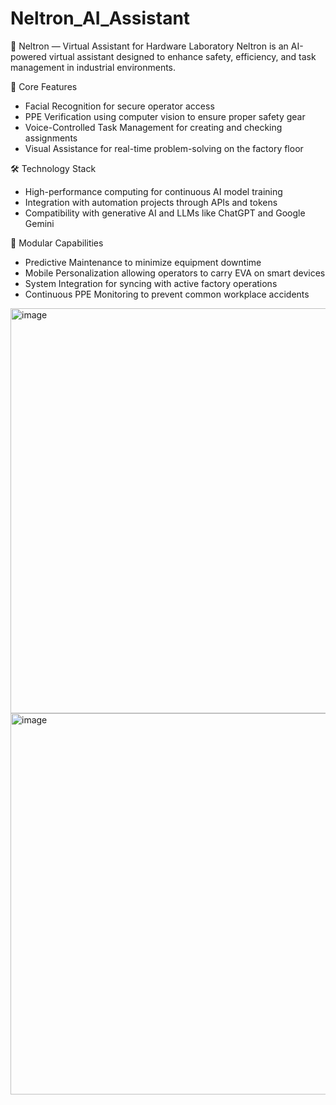 # Neltron_AI_Assistant

🧠 Neltron — Virtual Assistant for Hardware Laboratory
Neltron is an AI-powered virtual assistant designed to enhance safety, efficiency, and task management in industrial environments. 

🔧 Core Features
- Facial Recognition for secure operator access
- PPE Verification using computer vision to ensure proper safety gear
- Voice-Controlled Task Management for creating and checking assignments
- Visual Assistance for real-time problem-solving on the factory floor

🛠️ Technology Stack
- High-performance computing for continuous AI model training
- Integration with automation projects through APIs and tokens
- Compatibility with generative AI and LLMs like ChatGPT and Google Gemini

🧩 Modular Capabilities
- Predictive Maintenance to minimize equipment downtime
- Mobile Personalization allowing operators to carry EVA on smart devices
- System Integration for syncing with active factory operations
- Continuous PPE Monitoring to prevent common workplace accidents

<img width="1307" height="648" alt="image" src="https://github.com/user-attachments/assets/a7437931-5e8c-46d6-b855-bf22d3985025" />
<img width="1243" height="610" alt="image" src="https://github.com/user-attachments/assets/ff923c68-14b1-4331-97c2-c52acc2c0bc1" />

